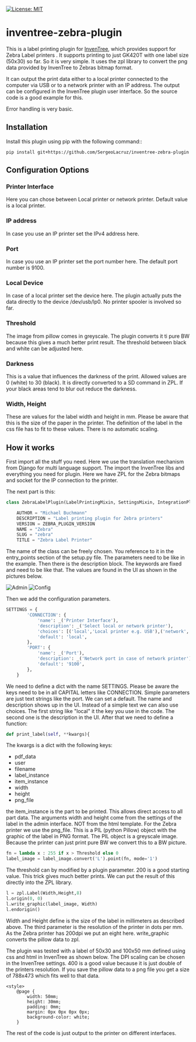 [![License: MIT](https://img.shields.io/badge/License-MIT-yellow.svg)](https://opensource.org/licenses/MIT)


# inventree-zebra-plugin

This is a label printing plugin for [InvenTree](https://inventree.org), which provides support for Zebra Label printers .
It supports printing to just GK420T with one label size (50x30) so far. So it is very simple. It uses the zpl library to
convert the png data provided by InvenTree to Zebras bitmap format. 

It can output the print data either to a local printer connected to the computer via USB or to a network printer
with an IP address. The output can be configured in the InvenTree plugin user interface. So the source code is 
a good example for this. 

Error handling is very basic. 

## Installation

Install this plugin using pip with the following command::

```
pip install git+https://github.com/SergeoLacruz/inventree-zebra-plugin
```
 
## Configuration Options
### Printer Interface
Here you can chose between Local printer or network printer. Default value is a local printer.

### IP address
In case you use an IP printer set the IPv4 address here.

### Port 
In case you use an IP printer set the port number here. The default port number is 9100.

### Local Device
In case of a local printer set the device here. The plugin actually puts the data directly to the
device /dev/usb/lp0. No printer spooler is involved so far. 

### Threshold 
The image from pillow comes in greyscale. The plugin converts it ti pure BW because this gives a much 
better print result. The threshold between black and white can be adjusted here.

### Darkness 
This is a value that influences the darkness of the print. Allowed values are 0 (white) to 30 (black).
It is directly converted to a SD command in ZPL. If your black areas tend to blur out reduce the 
darkness.

### Width, Height
These are values for the label width and height in mm. Please be aware that this is the size of the 
paper in the printer. The definition of the label in the css file has to fit to these values. 
There is no automatic scaling. 

## How it works
First import all the stuff you need. Here we use the translation mechanism from Django for multi language support.
The import the InvenTree libs and everything you need for plugin. Here we have ZPL for the Zebra bitmaps and socket
for the IP connection to the printer. 

The next part is this:

```python
class ZebraLabelPlugin(LabelPrintingMixin, SettingsMixin, IntegrationPluginBase):

    AUTHOR = "Michael Buchmann"
    DESCRIPTION = "Label printing plugin for Zebra printers"
    VERSION = ZEBRA_PLUGIN_VERSION
    NAME = "Zebra"
    SLUG = "zebra"
    TITLE = "Zebra Label Printer"
```

The name of the class can be freely chosen. You reference to it in the entry_points section of the setup.py file.
The parameters need to be like in the example. Then there is the description block. The keywords are fixed and 
need to be like that. The values are found in the UI as shown in the pictures below.

![Admin](https://github.com/SergeoLacruz/inventree-zebra-plugin/blob/master/pictures/plugin_admin.png)
![Config](https://github.com/SergeoLacruz/inventree-zebra-plugin/blob/master/pictures/plugin.png)


Then we add the configuration parameters.
```python
SETTINGS = {
        'CONNECTION': {
            'name': _('Printer Interface'),
            'description': _('Select local or network printer'),
            'choices': [('local','Local printer e.g. USB'),('network','Network printer with IP address')],
            'default': 'local',
        },
        'PORT': {
            'name': _('Port'),
            'description': _('Network port in case of network printer'),
            'default': '9100',
        },
    }

```

We need to define a dict with the name SETTINGS. Please be aware the keys need to be in all CAPITAL letters like CONNECTION.
Simple parameters are just text strings like the port. We can set a default. The name and description shows up in the UI. 
Instead of a simple text we can also use choices. The first string like "local" it the key you use in the code. The second
one is the description in the UI. 
After that we need to define a function:

```python
def print_label(self, **kwargs){
```

The kwargs is a dict with the following keys:

- pdf_data
- user
- filename
- label_instance
- item_instance
- width
- height
- png_file

the item_instance is the part to be printed. This allows direct access to all part data. The arguments width and height 
come from the settings of the label in the admin interface. NOT from the html template. 
For the Zebra printer we use the png_file. This is a PIL (python Pillow) object with the graphic of the label in PNG format. 
The PIL object is a greyscale image. Because the printer can just print pure BW we convert this to a BW picture. 

```python
fn = lambda x : 255 if x > Threshold else 0
label_image = label_image.convert('L').point(fn, mode='1')
```

The threshold can by modified by a plugin parameter. 200 is a good starting value.  This trick gives much better prints. 
We can put the result of this directly into the ZPL library. 

```python
l = zpl.Label(Width,Height,8)
l.origin(0, 0)
l.write_graphic(label_image, Width)
l.endorigin()
```

Width and Height define is the size of the label in millimeters as described above. The third parameter is the resolution of the printer in
dots per mm. As the Zebra printer has 200dpi we put an eight here. write_graphic converts the pillow data
to zpl. 

The plugin was tested with a label of 50x30 and 100x50 mm defined using css and html in InvenTree as shown below. The DPI scaling
can be chosen in the InvenTree settings. 400 is a good value because it is just double of the printers
resolution. If you save the pillow data to a png file you get a size of 788x473 which fits well to that data.

```
<style>
    @page {
        width: 50mm;
        height: 30mm;
        padding: 0mm;
        margin: 0px 0px 0px 0px;
        background-color: white;
    }
```

The rest of the code is just output to the printer on different interfaces.
